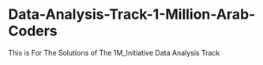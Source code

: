 # Data-Analysis-Track-1-Million-Arab-Coders
This is For The Solutions of The 1M_Initiative Data Analysis Track 
